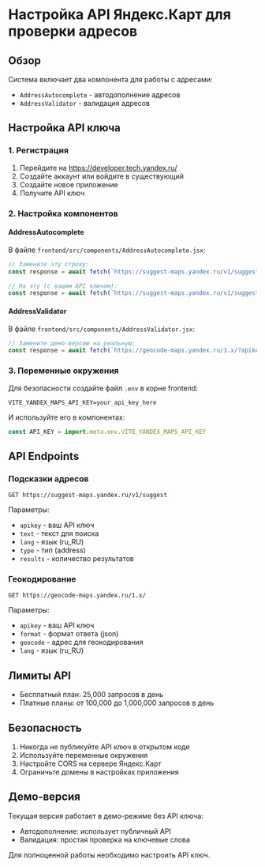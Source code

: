 # Настройка API Яндекс.Карт для проверки адресов

## Обзор

Система включает два компонента для работы с адресами:
- `AddressAutocomplete` - автодополнение адресов
- `AddressValidator` - валидация адресов

## Настройка API ключа

### 1. Регистрация
1. Перейдите на https://developer.tech.yandex.ru/
2. Создайте аккаунт или войдите в существующий
3. Создайте новое приложение
4. Получите API ключ

### 2. Настройка компонентов

#### AddressAutocomplete
В файле `frontend/src/components/AddressAutocomplete.jsx`:

```javascript
// Замените эту строку:
const response = await fetch(`https://suggest-maps.yandex.ru/v1/suggest?text=${encodeURIComponent(query)}&lang=ru_RU&type=address&results=5`)

// На эту (с вашим API ключом):
const response = await fetch(`https://suggest-maps.yandex.ru/v1/suggest?apikey=YOUR_API_KEY&text=${encodeURIComponent(query)}&lang=ru_RU&type=address&results=5`)
```

#### AddressValidator
В файле `frontend/src/components/AddressValidator.jsx`:

```javascript
// Замените демо-версию на реальную:
const response = await fetch(`https://geocode-maps.yandex.ru/1.x/?apikey=YOUR_API_KEY&format=json&geocode=${encodeURIComponent(address)}&lang=ru_RU`)
```

### 3. Переменные окружения

Для безопасности создайте файл `.env` в корне frontend:

```env
VITE_YANDEX_MAPS_API_KEY=your_api_key_here
```

И используйте его в компонентах:

```javascript
const API_KEY = import.meta.env.VITE_YANDEX_MAPS_API_KEY
```

## API Endpoints

### Подсказки адресов
```
GET https://suggest-maps.yandex.ru/v1/suggest
```

Параметры:
- `apikey` - ваш API ключ
- `text` - текст для поиска
- `lang` - язык (ru_RU)
- `type` - тип (address)
- `results` - количество результатов

### Геокодирование
```
GET https://geocode-maps.yandex.ru/1.x/
```

Параметры:
- `apikey` - ваш API ключ
- `format` - формат ответа (json)
- `geocode` - адрес для геокодирования
- `lang` - язык (ru_RU)

## Лимиты API

- Бесплатный план: 25,000 запросов в день
- Платные планы: от 100,000 до 1,000,000 запросов в день

## Безопасность

1. Никогда не публикуйте API ключ в открытом коде
2. Используйте переменные окружения
3. Настройте CORS на сервере Яндекс.Карт
4. Ограничьте домены в настройках приложения

## Демо-версия

Текущая версия работает в демо-режиме без API ключа:
- Автодополнение: использует публичный API
- Валидация: простая проверка на ключевые слова

Для полноценной работы необходимо настроить API ключ. 